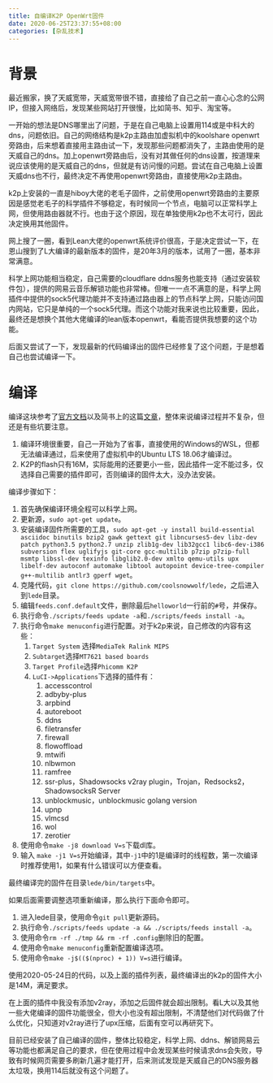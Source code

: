 ```yaml
---
title: 自编译K2P OpenWrt固件
date: 2020-06-25T23:37:55+08:00
categories: [杂乱技术]
---
```


# 背景

最近搬家，换了天威宽带，天威宽带很不错，直接给了自己之前一直心心念的公网IP，但接入网络后，发现某些网站打开很慢，比如简书、知乎、淘宝等。

一开始的想法是DNS哪里出了问题，于是在自己电脑上设置用114或是中科大的dns，问题依旧。自己的网络结构是k2p主路由加虚拟机中的koolshare openwrt旁路由，后来想着直接用主路由试一下，发现那些问题都消失了，主路由使用的是天威自己的dns。加上openwrt旁路由后，没有对其做任何的dns设置，按道理来说应该使用的是天威自己的dns，但就是有访问慢的问题。尝试在自己电脑上设置天威dns也不行，最终决定不再使用openwrt旁路由，直接使用k2p主路由。

k2p上安装的一直是hiboy大佬的老毛子固件，之前使用openwrt旁路由的主要原因是感觉老毛子的科学插件不够稳定，有时候同一个节点，电脑可以正常科学上网，但使用路由器就不行。也由于这个原因，现在单独使用k2p也不太可行，因此决定换用其他固件。

网上搜了一圈，看到Lean大佬的openwrt系统评价很高，于是决定尝试一下，在恩山搜到了L大编译的最新版本的固件，是20年3月的版本，试用了一圈，基本非常满意。

科学上网功能相当稳定，自己需要的cloudflare ddns服务也能支持（通过安装软件包），提供的网易云音乐解锁功能也非常棒。但唯一一点不满意的是，科学上网插件中提供的sock5代理功能并不支持通过路由器上的节点科学上网，只能访问国内网站，它只是单纯的一个sock5代理。而这个功能对我来说也比较重要，因此，最终还是想换个其他大佬编译的lean版本openwrt，看能否提供我想要的这个功能。

后面又尝试了一下，发现最新的代码编译出的固件已经修复了这个问题，于是想着自己也尝试编译一下。

# 编译

编译这块参考了[官方文档](https://github.com/coolsnowwolf/lede)以及简书上的这篇[文章](https://www.jianshu.com/p/eed71e8a22cc)，整体来说编译过程并不复杂，但还是有些坑要注意。

1. 编译环境很重要，自己一开始为了省事，直接使用的Windows的WSL，但都无法编译通过，后来使用了虚拟机中的Ubuntu LTS 18.06才编译过。
2. K2P的flash只有16M，实际能用的还要更小一些，因此插件一定不能过多，仅选择自己需要的插件即可，否则编译的固件太大，没办法安装。

编译步骤如下：

1. 首先确保编译环境全程可以科学上网。
2. 更新源，`sudo apt-get update`。
3. 安装编译固件所需要的工具，`sudo apt-get -y install build-essential asciidoc binutils bzip2 gawk gettext git libncurses5-dev libz-dev patch python3.5 python2.7 unzip zlib1g-dev lib32gcc1 libc6-dev-i386 subversion flex uglifyjs git-core gcc-multilib p7zip p7zip-full msmtp libssl-dev texinfo libglib2.0-dev xmlto qemu-utils upx libelf-dev autoconf automake libtool autopoint device-tree-compiler g++-multilib antlr3 gperf wget`。
4. 克隆代码，`git clone https://github.com/coolsnowwolf/lede`，之后进入到`lede`目录。
5. 编辑`feeds.conf.default`文件，删除最后`helloworld`一行前的`#`号，并保存。
6. 执行命令`./scripts/feeds update -a`和`./scripts/feeds install -a`。
7. 执行命令`make menuconfig`进行配置。对于k2p来说，自己修改的内容有这些：
   1. `Target System` 选择`MediaTek Ralink MIPS`
   2. `Subtarget`选择`MT7621 based boards`
   3. `Target Profile`选择`Phicomm K2P`
   4. `LuCI->Applications`下选择的插件有：
      1. accesscontrol
      2. adbyby-plus
      3. arpbind
      4. autoreboot
      5. ddns
      6. filetransfer
      7. firewall
      8. flowoffload
      9. mtwifi
      10. nlbwmon
      11. ramfree
      12. ssr-plus，Shadowsocks v2ray plugin，Trojan，Redsocks2，ShadowsocksR Server
      13. unblockmusic，unblockmusic golang version
      14. upnp
      15. vlmcsd
      16. wol
      17. zerotier
8. 使用命令`make -j8 download V=s`下载dl库。
9. 输入 `make -j1 V=s`开始编译，其中`-j1`中的1是编译时的线程数，第一次编译时推荐使用1，如果有什么错误可以方便查看。

最终编译完的固件在目录`lede/bin/targets`中。

如果后面需要调整选项重新编译，那么执行下面命令即可。

1. 进入lede目录，使用命令`git pull`更新源码。
2. 执行命令`./scripts/feeds update -a && ./scripts/feeds install -a`。
3. 使用命令`rm -rf ./tmp && rm -rf .config`删除旧的配置。
4. 使用命令`make menuconfig`重新配置编译选项。
5. 使用命令`make -j$(($(nproc) + 1)) V=s`进行编译。

使用2020-05-24日的代码，以及上面的插件列表，最终编译出的k2p的固件大小是14M，满足要求。

在上面的插件中我没有添加v2ray，添加之后固件就会超出限制。看L大以及其他一些大佬编译的固件功能很全，但大小也没有超出限制，不清楚他们对代码做了什么优化，只知道对v2ray进行了upx压缩，后面有空可以再研究下。

目前已经安装了自己编译的固件，整体比较稳定，科学上网、ddns、解锁网易云等功能也都满足自己的要求，但在使用过程中会发现某些时候请求dns会失败，导致有时候网页需要多刷新几遍才能打开，后来测试发现是天威自己的DNS服务器太垃圾，换用114后就没有这个问题了。
